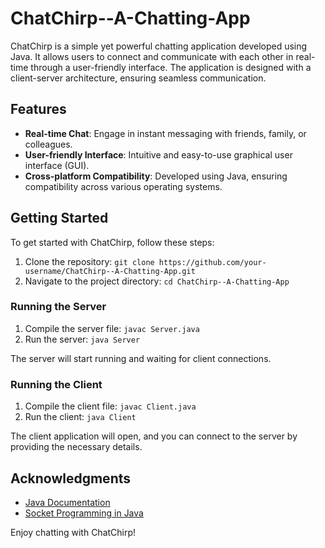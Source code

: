 # ChatChirp--A-Chatting-App

ChatChirp is a simple yet powerful chatting application developed using Java. It allows users to connect and communicate with each other in real-time through a user-friendly interface. The application is designed with a client-server architecture, ensuring seamless communication.

## Features

- **Real-time Chat**: Engage in instant messaging with friends, family, or colleagues.
- **User-friendly Interface**: Intuitive and easy-to-use graphical user interface (GUI).
- **Cross-platform Compatibility**: Developed using Java, ensuring compatibility across various operating systems.

## Getting Started

To get started with ChatChirp, follow these steps:

1. Clone the repository: `git clone https://github.com/your-username/ChatChirp--A-Chatting-App.git`
2. Navigate to the project directory: `cd ChatChirp--A-Chatting-App`

### Running the Server

1. Compile the server file: `javac Server.java`
2. Run the server: `java Server`

The server will start running and waiting for client connections.

### Running the Client

1. Compile the client file: `javac Client.java`
2. Run the client: `java Client`

The client application will open, and you can connect to the server by providing the necessary details.

## Acknowledgments

- [Java Documentation](https://docs.oracle.com/en/java/)
- [Socket Programming in Java](https://www.geeksforgeeks.org/socket-programming-in-java/)

Enjoy chatting with ChatChirp!
